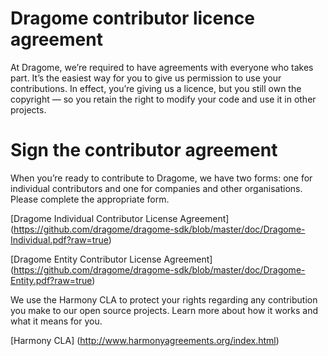 # Dragome contributor licence agreement
At Dragome, we’re required to have agreements with everyone who takes part. 
It’s the easiest way for you to give us permission to use your contributions. 
In effect, you’re giving us a licence, but you still own the copyright — so you retain the right to modify your code and use it in other projects.


# Sign the contributor agreement

When you’re ready to contribute to Dragome, we have two forms: one for individual contributors and one for companies and other organisations. 
Please complete the appropriate form.

 [Dragome Individual Contributor License Agreement] (https://github.com/dragome/dragome-sdk/blob/master/doc/Dragome-Individual.pdf?raw=true)
 
 [Dragome Entity Contributor License Agreement] (https://github.com/dragome/dragome-sdk/blob/master/doc/Dragome-Entity.pdf?raw=true)

We use the Harmony CLA to protect your rights regarding any contribution you make to our open source projects. 
Learn more about how it works and what it means for you.

 [Harmony CLA] (http://www.harmonyagreements.org/index.html)
